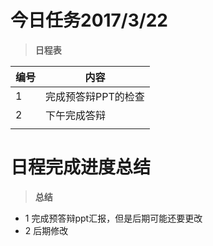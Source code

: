 # 今日任务2017/3/22

> **日程表**

|编号|内容|
|-----|------|
|1|完成预答辩PPT的检查|
|2|下午完成答辩|
|||

# 日程完成进度总结

> **总结**

* 1 完成预答辩ppt汇报，但是后期可能还要更改
* 2 后期修改